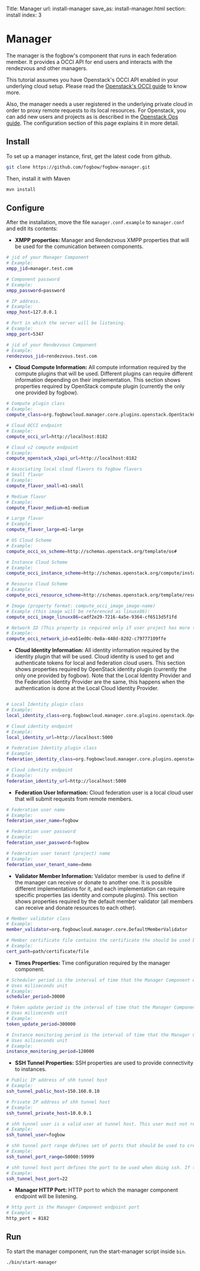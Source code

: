 Title: Manager
url: install-manager
save_as: install-manager.html
section: install
index: 3

# Manager

The manager is the fogbow's component that runs in each federation member. It provides a OCCI API for end users and interacts with the rendezvous and other managers. 

This tutorial assumes you have Openstack's OCCI API enabled in your underlying cloud setup. Please read the [Openstack's OCCI guide](https://wiki.openstack.org/wiki/Occi#How_to_use_the_OCCI_interface) to know more.

Also, the manager needs a user registered in the underlying private cloud in order to proxy remote requests to its local resources. For Openstack, you can add new users and projects as is described in the [Openstack Ops guide](http://docs.openstack.org/trunk/openstack-ops/content/projects_users.html#create_new_users). The configuration section of this page explains it in more detail.

## Install
To set up a manager instance, first, get the latest code from github.
```bash
git clone https://github.com/fogbow/fogbow-manager.git
```
Then, install it with Maven
```bash
mvn install
```

## Configure
After the installation, move the file ```manager.conf.example``` to ```manager.conf``` and edit its contents:

* **XMPP properties:** Manager and Rendezvous XMPP properties that will be used for the comunication between components.  

```bash
# jid of your Manager Component
# Example:
xmpp_jid=manager.test.com

# Component password
# Example:
xmpp_password=password

# IP address.
# Example:
xmpp_host=127.0.0.1

# Port in which the server will be listening.
# Example:
xmpp_port=5347

# jid of your Rendezvous Component
# Example:
rendezvous_jid=rendezvous.test.com
```

* **Cloud Compute Information:** All compute information required by the compute plugins that will be used. Different plugins can require different information depending on their implementation. This section shows properties required by OpenStack compute plugin (currently the only one provided by fogbow).

```bash
# Compute plugin class
# Example:
compute_class=org.fogbowcloud.manager.core.plugins.openstack.OpenStackComputePlugin

# Cloud OCCI endpoint
# Example:
compute_occi_url=http://localhost:8182

# Cloud v2 compute endpoint
# Example:
compute_openstack_v2api_url=http://localhost:8182

# Associating local cloud flavors to fogbow flavors
# Small flavor
# Example:
compute_flavor_small=m1-small

# Medium flavor
# Example:
compute_flavor_medium=m1-medium

# Large flavor
# Example:
compute_flavor_large=m1-large

# OS Cloud Scheme
# Example:
compute_occi_os_scheme=http://schemas.openstack.org/template/os#

# Instance Cloud Scheme
# Example:
compute_occi_instance_scheme=http://schemas.openstack.org/compute/instance#

# Resource Cloud Scheme
# Example:
compute_occi_resource_scheme=http://schemas.openstack.org/template/resource#

# Image (property format: compute_occi_image_image-name)
# Example (this image will be referenced as linuxx86):
compute_occi_image_linuxx86=cadf2e29-7216-4a5e-9364-cf6513d5f1fd

# Network ID (This property is required only if user project has more than one network available)
# Example:
compute_occi_network_id=ea51ed0c-0e8a-448d-8202-c79777109ffe
```

* **Cloud Identity Information:** All identity information required by the identity plugin that will be used. Cloud identity is used to get and authenticate tokens for local and federation cloud users. This section shows properties required by OpenStack identity plugin (currently the only one provided by fogbow). Note that the Local Identity Provider and the Federation Identity Provider are the same, this happens when the authentication is done at the Local Cloud Identity Provider.

```bash

# Local Identity plugin class
# Example:
local_identity_class=org.fogbowcloud.manager.core.plugins.openstack.OpenStackIdentityPlugin

# Cloud identity endpoint
# Example:
local_identity_url=http://localhost:5000

# Federation Identity plugin class
# Example:
federation_identity_class=org.fogbowcloud.manager.core.plugins.openstack.OpenStackIdentityPlugin

# Cloud identity endpoint
# Example:
federation_identity_url=http://localhost:5000
```

* **Federation User Information:** Cloud federation user is a local cloud user that will submit requests from remote members.

```bash
# Federation user name
# Example:
federation_user_name=fogbow

# Federation user password
# Example:
federation_user_password=fogbow

# Federation user tenant (project) name
# Example:
federation_user_tenant_name=demo
```

* **Validator Member Information:** Validator member is used to define if the manager can receive or donate to another one. It is possible different implementations for it, and each implementation can require specific properties (as identity and compute plugins). This section shows properties required by the default member validator (all members can receive and donate resources to each other).

```bash
# Member validator class
# Example:
member_validator=org.fogbowcloud.manager.core.DefaultMemberValidator

# Member certificate file contains the certificate the should be used by the manager 
# Example:
cert_path=path/certificate/file
```

* **Times Properties:** Time configuration required by the manager component.

```bash
# Scheduler period is the interval of time that the Manager Component will periodicaly submit requests that are not fulfilled yet
# Uses miliseconds unit
# Example:
scheduler_period=30000

# Token update period is the interval of time that the Manager Component will check if it is needed to get new token for requests and get it if yes
# Uses miliseconds unit
# Example:
token_update_period=300000

# Instance monitoring period is the interval of time that the Manager Component will check if the request's instance still exists. If not, the manager will update request state according to request's attributes
# Uses miliseconds unit
# Example:
instance_monitoring_period=120000
```

* **SSH Tunnel Properties:** SSH properties are used to provide connectivity to instances.

```bash
# Public IP address of shh tunnel host
# Example:
ssh_tunnel_public_host=150.160.0.10

# Private IP address of shh tunnel host
# Example:
ssh_tunnel_private_host=10.0.0.1

# shh tunnel user is a valid user at tunnel host. This user must not requere password
# Example:
ssh_tunnel_user=fogbow

# shh tunnel port range defines set of ports that should be used to create reverse tunnels to the instances
# Example:
ssh_tunnel_port_range=50000:59999

# shh tunnel host port defines the port to be used when doing ssh. If this property isn't set, the default value is 22
# Example:
ssh_tunnel_host_port=22

```

* **Manager HTTP Port:** HTTP port to which the manager component endpoint will be listening.

```bash
# http port is the Manager Component endpoint port
# Example:
http_port = 8182

```
## Run
To start the manager component, run the start-manager script inside ```bin```.

```bash
./bin/start-manager
```

